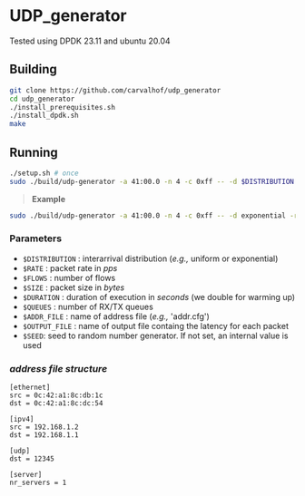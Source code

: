 # UDP_generator

Tested using DPDK 23.11 and ubuntu 20.04

## Building

```bash
git clone https://github.com/carvalhof/udp_generator
cd udp_generator
./install_prerequisites.sh
./install_dpdk.sh
make
```

## Running

```bash
./setup.sh # once
sudo ./build/udp-generator -a 41:00.0 -n 4 -c 0xff -- -d $DISTRIBUTION -r $RATE -f $FLOWS -s $SIZE -t $DURATION -q $QUEUES -c $ADDR_FILE -o $OUTPUT_FILE -x $SEED
```

> **Example**

```bash
sudo ./build/udp-generator -a 41:00.0 -n 4 -c 0xff -- -d exponential -r 100000 -f 1 -s 128 -t 10 -q 1 -c addr.cfg -o output.dat -x 7
```

### Parameters

- `$DISTRIBUTION` : interarrival distribution (_e.g.,_ uniform or exponential)
- `$RATE` : packet rate in _pps_
- `$FLOWS` : number of flows
- `$SIZE` : packet size in _bytes_
- `$DURATION` : duration of execution in _seconds_ (we double for warming up)
- `$QUEUES` : number of RX/TX queues
- `$ADDR_FILE` : name of address file (_e.g.,_ 'addr.cfg')
- `$OUTPUT_FILE` : name of output file containg the latency for each packet
- `$SEED`: seed to random number generator. If not set, an internal value is used


### _address file structure_

```
[ethernet]
src = 0c:42:a1:8c:db:1c
dst = 0c:42:a1:8c:dc:54

[ipv4]
src = 192.168.1.2
dst = 192.168.1.1

[udp]
dst = 12345

[server]
nr_servers = 1
```
